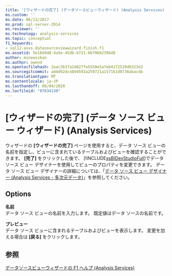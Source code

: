 ```yaml
---
title: '[ウィザードの完了] (データソースビューウィザード) (Analysis Services) |Microsoft Docs'
ms.custom: ''
ms.date: 06/13/2017
ms.prod: sql-server-2014
ms.reviewer: ''
ms.technology: analysis-services
ms.topic: conceptual
f1_keywords:
- sql12.asvs.datasourceviewwizard.finish.f1
ms.assetid: 5e18d9d8-4a5e-45db-b721-6b7968239b48
author: minewiskan
ms.author: owend
ms.openlocfilehash: 2eac3b37a2d627fe5550e5a7eb41f2539d0323d3
ms.sourcegitcommit: ad4d92dce894592a259721a1571b1d8736abacdb
ms.translationtype: MT
ms.contentlocale: ja-JP
ms.lasthandoff: 08/04/2020
ms.locfileid: "87634130"
---
```

# <a name="completing-the-wizard-data-source-view-wizard-analysis-services"></a>[ウィザードの完了] (データ ソース ビュー ウィザード) (Analysis Services)
  ウィザードの **[ウィザードの完了]** ページを使用すると、データ ソース ビューの名前を指定し、ビューに含まれているテーブルおよびビューを確認することができます。 **[完了]** をクリックした後で、 [!INCLUDE[ssBIDevStudioFull](../includes/ssbidevstudiofull-md.md)]でデータ ソース ビュー デザイナーを使用してビューのプロパティを変更できます。 データ ソース ビュー デザイナーの詳細については、「[データ ソース ビュー デザイナー &#40;Analysis Services - 多次元データ&#41;](data-source-view-designer-analysis-services-multidimensional-data.md)」を参照してください。  
  
## <a name="options"></a>Options  
 **名前**  
 データ ソース ビューの名前を入力します。 既定値はデータ ソースの名前です。  
  
 **プレビュー**  
 データ ソース ビューに含まれるテーブルおよびビューを表示します。 変更を加える場合は **[戻る]** をクリックします。  
  
## <a name="see-also"></a>参照  
 [データソースビューウィザードの F1 ヘルプ &#40;Analysis Services&#41;](data-source-view-wizard-f1-help-analysis-services.md)  
  
  
